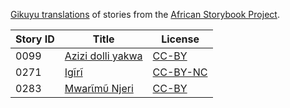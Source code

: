 [Gikuyu translations](http://my.africanstorybook.org/language/gikuyu) of stories from the [African Storybook Project](http://my.africanstorybook.org).

Story ID | Title | License
-------- | ----- | -------
0099 | [Azizi dolli yakwa](http://my.africanstorybook.org/stories/azizi-dolli-yakwa) | [CC-BY](https://creativecommons.org/licenses/by/3.0/)
0271 | [Igĩrĩ](http://my.africanstorybook.org/stories/igĩrĩ) | [CC-BY-NC](http://creativecommons.org/licenses/by-nc/3.0/)
0283 | [Mwarῖmῦ Njeri](http://my.africanstorybook.org/stories/mwarῖmῦ-njeri) | [CC-BY](https://creativecommons.org/licenses/by/3.0/)
